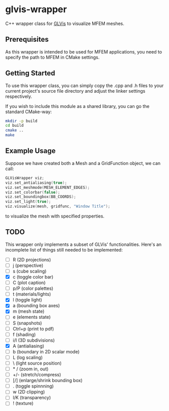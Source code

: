 # glvis-wrapper

C++ wrapper class for [GLVis](https://github.com/GLVis/glvis) to visualize
MFEM meshes.

## Prerequisites

As this wrapper is intended to be used for MFEM applications, you need to specify
the path to MFEM in CMake settings.

## Getting Started

To use this wrapper class, you can simply copy the .cpp and .h files to your
current project's source file directory and adjust the linker settings
respectively.

If you wish to include this module as a shared library, you can go the standard
CMake-way:

```bash
mkdir -p build
cd build
cmake ..
make
```

## Example Usage

Suppose we have created both a Mesh and a GridFunction object, we can call:

```C++
GLVisWrapper viz;
viz.set_antialiasing(true);
viz.set_meshmode(MESH_ELEMENT_EDGES);
viz.set_colorbar(false);
viz.set_boundingbox(BB_COORDS);
viz.set_light(true);
viz.visualize(mesh, gridfunc, "Window Title");
```

to visualize the mesh with specified properties.

## TODO

This wrapper only implements a subset of GLVis' functionalities.
Here's an incomplete list of things still needed to be implemented:

* [ ] R (2D projections)
* [ ] j (perspective)
* [ ] s (cube scaling)
* [x] c (toggle color bar)
* [ ] C (plot caption)
* [ ] p/P (color palettes)
* [ ] t (materials/lights)
* [x] l (toggle light)
* [x] a (bounding box axes)
* [x] m (mesh state)
* [ ] e (elements state)
* [ ] S (snapshots)
* [ ] Ctrl+p (print to pdf)
* [ ] f (shading)
* [ ] i/I (3D subdivisions)
* [x] A (antialiasing)
* [ ] b (boundary in 2D scalar mode)
* [ ] L (log scaling)
* [ ] \ (light source position)
* [ ] \* / (zoom in, out)
* [ ] +/- (stretch/compress)
* [ ] [/] (enlarge/shrink bounding box)
* [ ] . (toggle spinnning)
* [ ] w (2D clipping)
* [ ] l/K (transparency)
* [ ] ! (texture)
